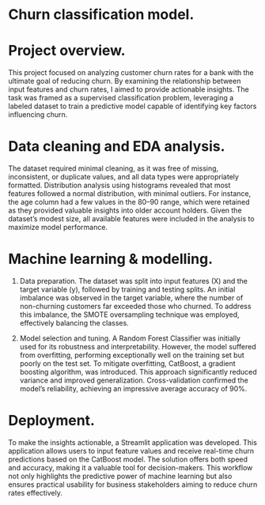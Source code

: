 # Churn classification model.

# Project overview.
This project focused on analyzing customer churn rates for a bank with the ultimate goal of reducing churn. By examining the relationship between input features and churn rates, I aimed to provide actionable insights. The task was framed as a supervised classification problem, leveraging a labeled dataset to train a predictive model capable of identifying key factors influencing churn.

# Data cleaning and EDA analysis.
The dataset required minimal cleaning, as it was free of missing, inconsistent, or duplicate values, and all data types were appropriately formatted. Distribution analysis using histograms revealed that most features followed a normal distribution, with minimal outliers. For instance, the age column had a few values in the 80–90 range, which were retained as they provided valuable insights into older account holders. Given the dataset’s modest size, all available features were included in the analysis to maximize model performance.

# Machine learning & modelling.
1. Data preparation.
The dataset was split into input features (X) and the target variable (y), followed by training and testing splits. An initial imbalance was observed in the target variable, where the number of non-churning customers far exceeded those who churned. To address this imbalance, the SMOTE oversampling technique was employed, effectively balancing the classes.

2. Model selection and tuning.
A Random Forest Classifier was initially used for its robustness and interpretability. However, the model suffered from overfitting, performing exceptionally well on the training set but poorly on the test set.
To mitigate overfitting, CatBoost, a gradient boosting algorithm, was introduced. This approach significantly reduced variance and improved generalization. Cross-validation confirmed the model’s reliability, achieving an impressive average accuracy of 90%.

# Deployment.
To make the insights actionable, a Streamlit application was developed. This application allows users to input feature values and receive real-time churn predictions based on the CatBoost model. The solution offers both speed and accuracy, making it a valuable tool for decision-makers.
This workflow not only highlights the predictive power of machine learning but also ensures practical usability for business stakeholders aiming to reduce churn rates effectively.






